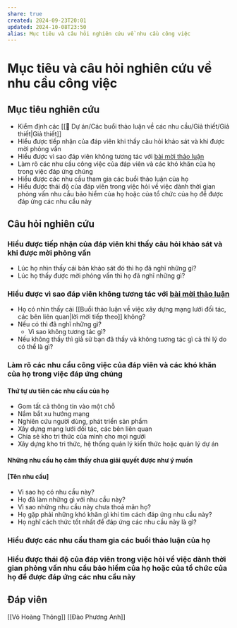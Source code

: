 ```yaml
---
share: true
created: 2024-09-23T20:01
updated: 2024-10-08T23:50
alias: Mục tiêu và câu hỏi nghiên cứu về nhu cầu công việc
---
```

# Mục tiêu và câu hỏi nghiên cứu về nhu cầu công việc
## Mục tiêu nghiên cứu
- Kiểm định các [[📐 Dự án/Các buổi thảo luận về các nhu cầu/Giả thiết/Giả thiết|Giả thiết]]
- Hiểu được tiếp nhận của đáp viên khi thấy câu hỏi khảo sát và khi được mời phỏng vấn
- Hiểu được vì sao đáp viên không tương tác với [bài mời thảo luận](https://www.facebook.com/groups/abgnetworkofficial/posts/2884117178409196/)
- Làm rõ các nhu cầu công việc của đáp viên và các khó khăn của họ trong việc đáp ứng chúng
- Hiểu được các nhu cầu tham gia các buổi thảo luận của họ
- Hiểu được thái độ của đáp viên trong việc hỏi về việc dành thời gian phỏng vấn nhu cầu bảo hiểm của họ hoặc của tổ chức của họ để được đáp ứng các nhu cầu này

## Câu hỏi nghiên cứu
### Hiểu được tiếp nhận của đáp viên khi thấy câu hỏi khảo sát và khi được mời phỏng vấn
- Lúc họ nhìn thấy cái bản khảo sát đó thì họ đã nghĩ những gì?
- Lúc họ thấy được mời phỏng vấn thì họ đã nghĩ những gì?

### Hiểu được vì sao đáp viên không tương tác với [bài mời thảo luận](https://www.facebook.com/groups/abgnetworkofficial/posts/2884117178409196/)
- Họ có nhìn thấy cái [[Buổi thảo luận về việc xây dựng mạng lưới đối tác, các bên liên quan|lời mời tiếp theo]] không? 
- Nếu có thì đã nghĩ những gì? 
	- Vì sao không tương tác gì?
- Nếu không thấy thì giả sử bạn đã thấy và không tương tác gì cả thì lý do có thể là gì?

### Làm rõ các nhu cầu công việc của đáp viên và các khó khăn của họ trong việc đáp ứng chúng
#### Thứ tự ưu tiên các nhu cầu của họ
- Gom tất cả thông tin vào một chỗ
- Nắm bắt xu hướng mạng
- Nghiên cứu người dùng, phát triển sản phẩm
- Xây dựng mạng lưới đối tác, các bên liên quan
- Chia sẻ kho tri thức của mình cho mọi người
- Xây dựng kho tri thức, hệ thống quản lý kiến thức hoặc quản lý dự án

#### Những nhu cầu họ cảm thấy chưa giải quyết được như ý muốn

#### [Tên nhu cầu]
- Vì sao họ có nhu cầu này?
- Họ đã làm những gì với nhu cầu này?
- Vì sao những nhu cầu này chưa thoả mãn họ?
- Họ gặp phải những khó khăn gì khi tìm cách đáp ứng nhu cầu này?
- Họ nghĩ cách thức tốt nhất để đáp ứng các nhu cầu này là gì?

### Hiểu được các nhu cầu tham gia các buổi thảo luận của họ
### Hiểu được thái độ của đáp viên trong việc hỏi về việc dành thời gian phỏng vấn nhu cầu bảo hiểm của họ hoặc của tổ chức của họ để được đáp ứng các nhu cầu này

## Đáp viên
[[Võ Hoàng Thông]]
[[Đào Phương Anh]]